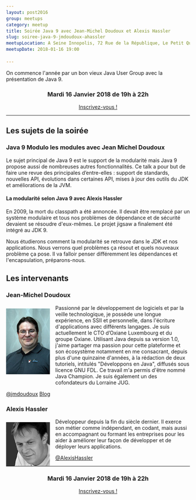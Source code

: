 ```yaml
---
layout: post2016
group: meetups
category: meetup
title: Soirée Java 9 avec Jean-Michel Doudoux et Alexis Hassler
slug: soiree-java-9-jmdoudoux-ahassler
meetupLocation: A Seine Innopolis, 72 Rue de la République, Le Petit Quevilly
meetupDate: 2018-01-16 19:00

---
```


On commence l'année par un bon vieux Java User Group avec la présentation de Java 9.

<div style="text-align: center;">
  <h3>Mardi 16 Janvier 2018 de 19h à 22h</h3>
  <p>
    <a class="button" target="_blank" href="http://meetu.ps/e/DGBRq/typwJ/g">
      Inscrivez-vous !
    </a>
  </p>
</div>

----

## Les sujets de la soirée

### Java 9 Modulo les modules avec Jean Michel Doudoux

Le sujet principal de Java 9 est le support de la modularité mais Java 9 propose aussi de nombreuses autres fonctionnalités. Ce talk a pour but de faire une revue des principales d’entre-elles : support de standards, nouvelles API, évolutions dans certaines API, mises à jour des outils du JDK et améliorations de la JVM.

#### La modularité selon Java 9 avec Alexis Hassler

En 2009, la mort du classpath a été annoncée. Il devait être remplacé par un système modulaire et tous nos problèmes de dépendance et de sécurité devaient se résoudre d'eux-mêmes. Le projet jigsaw a finalement été intégré au JDK 9.

Nous étudierons comment la modularité se retrouve dans le JDK et nos applications. Nous verrons quel problèmes ça résout et quels nouveaux problème ça pose. Il va falloir penser différemment les dépendances et l'encapsulation, préparons-nous.

## Les intervenants

### Jean-Michel Doudoux

<img src="/assets/img/meetup/jmdoudoux.jpg" alt="Jean Michel Doudoux" width="120" style="float: left; margin: 10px 15px 0px 0px;"/>

<p style="overflow: auto;">Passionné par le développement de logiciels et par la veille technologique, je possède une longue expérience, en SSII et personnelle, dans l'écriture d'applications avec différents langages. Je suis actuellement le CTO d’Oxiane Luxembourg et du groupe Oxiane. Utilisant Java depuis sa version 1.0, j'aime partager ma passion pour cette plateforme et son écosystème notamment en me consacrant, depuis plus d'une quinzaine d'années, à la rédaction de deux tutoriels, intitulés "Développons en Java", diffusés sous licence GNU FDL. Ce travail m'a permis d'être nommé Java Champion. Je suis également un des cofondateurs du Lorraine JUG.</p>

<a href="https://twitter.com/jmdoudoux">@jmdoudoux</a>
<a href="http://www.jmdoudoux.fr">Blog</a>

### Alexis Hassler

<img src="/assets/img/meetup/alexis-hassler.png" alt="Alexis Hassler" width="120" style="float: left; margin: 10px 15px 0px 0px;"/>


<p style="overflow: auto;">
Développeur depuis la fin du siècle dernier. Il exerce son métier comme indépendant, en codant, mais aussi en accompagnant ou formant les entreprises pour les aider à améliorer leur façon de développer et de déployer leurs applications.
</p>

<a href="https://twitter.com/AlexisHassler">@AlexisHassler</a>

----

<div style="text-align: center;">
  <h3>Mardi 16 Janvier 2018 de 19h à 22h</h3>
    <p>
      <a class="button" target="_blank" href="http://meetu.ps/e/DGBRq/typwJ/g">
        Inscrivez-vous !
      </a>
    </p>  
</div>
